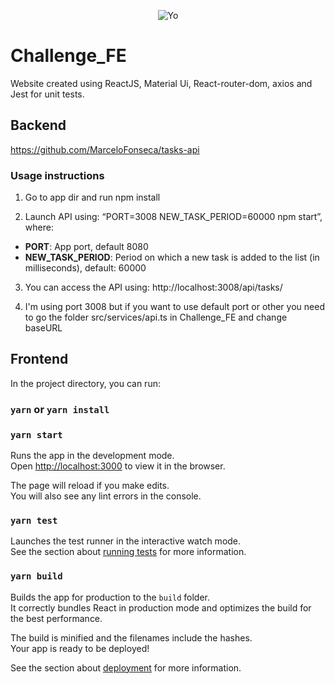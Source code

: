 <p align="center"><img src="https://i.imgur.com/DNyuRUV.png" align="center" alt="Yo"></p>

# Challenge_FE

Website created using ReactJS, Material Ui, React-router-dom, axios and Jest for unit tests.

## Backend

https://github.com/MarceloFonseca/tasks-api

### Usage instructions

1. Go to app dir and run npm install

2. Launch API using: “PORT=3008 NEW_TASK_PERIOD=60000 npm start”, where:

- **PORT**: App port, default 8080
- **NEW_TASK_PERIOD**: Period on which a new task is added to the list (in milliseconds), default: 60000

3. You can access the API using: http://localhost:3008/api/tasks/

4. I'm using port 3008 but if you want to use default port or other you need to go the folder src/services/api.ts in Challenge_FE and change baseURL

## Frontend

In the project directory, you can run:

### `yarn` or `yarn install`

### `yarn start`

Runs the app in the development mode.\
Open [http://localhost:3000](http://localhost:3000) to view it in the browser.

The page will reload if you make edits.\
You will also see any lint errors in the console.

### `yarn test`

Launches the test runner in the interactive watch mode.\
See the section about [running tests](https://facebook.github.io/create-react-app/docs/running-tests) for more information.

### `yarn build`

Builds the app for production to the `build` folder.\
It correctly bundles React in production mode and optimizes the build for the best performance.

The build is minified and the filenames include the hashes.\
Your app is ready to be deployed!

See the section about [deployment](https://facebook.github.io/create-react-app/docs/deployment) for more information.
